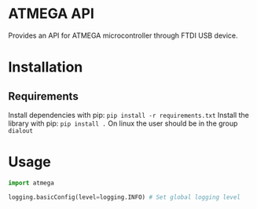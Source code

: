 # ATMEGA API
Provides an API for ATMEGA microcontroller through FTDI USB device.

# Installation

## Requirements
Install dependencies with pip: `pip install -r requirements.txt`
Install the library with pip: `pip install .`
On linux the user should be in the group `dialout`

# Usage

```python
import atmega

logging.basicConfig(level=logging.INFO) # Set global logging level
```